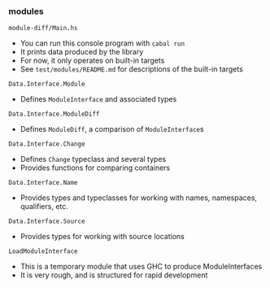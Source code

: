 ### modules

`module-diff/Main.hs`
 - You can run this console program with `cabal run`
 - It prints data produced by the library
 - For now, it only operates on built-in targets
 - See `test/modules/README.md` for descriptions of the built-in targets

`Data.Interface.Module`
 - Defines `ModuleInterface` and associated types

`Data.Interface.ModuleDiff`
 - Defines `ModuleDiff`, a comparison of `ModuleInterface`s

`Data.Interface.Change`
 - Defines `Change` typeclass and several types
 - Provides functions for comparing containers

`Data.Interface.Name`
 - Provides types and typeclasses for working with names, namespaces, qualifiers, etc.

`Data.Interface.Source`
 - Provides types for working with source locations

`LoadModuleInterface`
 - This is a temporary module that uses GHC to produce ModuleInterfaces
 - It is very rough, and is structured for rapid development
